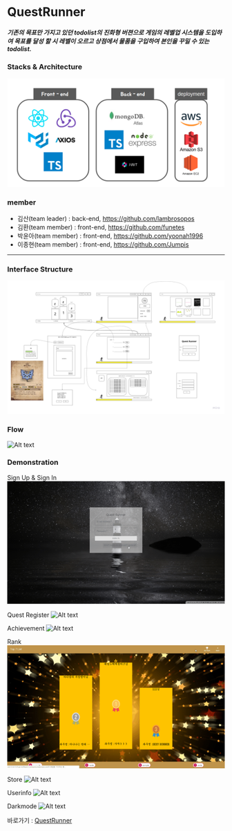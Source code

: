 # QuestRunner
##### 기존의 목표만 가지고 있던 todolist의 진화형 버젼으로 게임의 레벨업 시스템을 도입하여 목표를 달성 할 시 레벨이 오르고 상점에서 물품을 구입하여 본인을 꾸밀 수 있는 todolist.

### Stacks & Architecture
![Alt text](readmeImg/stack.png)

### member
- 김산(team leader) : back-end, https://github.com/lambrosopos
- 김환(team member) : front-end, https://github.com/funetes
- 박윤아(team member) : front-end, https://github.com/yoonah1996
- 이종현(team member) : front-end, https://github.com/Jumpis

* * *

### Interface Structure
![Alt text](readmeImg/Quest_Runner.jpg)

### Flow
![Alt text](readmeImg/Frame_1.png)

### Demonstration

Sign Up & Sign In
![Alt text](readmeImg/signupsignin.gif)

Quest Register
![Alt text](readmeImg/quest.gif)

Achievement
![Alt text](readmeImg/achievement.gif)

Rank
![Alt text](readmeImg/rank.gif)

Store
![Alt text](readmeImg/store.gif)

Userinfo
![Alt text](readmeImg/Userinfo.gif)

Darkmode
![Alt text](readmeImg/darkmode.gif)

바로가기 : [QuestRunner](https://go.aws/2LF8cnA)